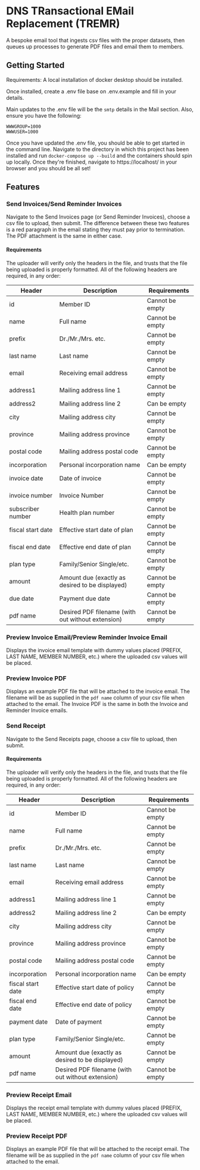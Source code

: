 # DNS TRansactional EMail Replacement (TREMR)

A bespoke email tool that ingests csv files with the proper datasets,
then queues up processes to generate PDF files and email them to members.

## Getting Started

Requirements: A local installation of docker desktop should be installed.

Once installed, create a .env file base on .env.example and fill in your details.

Main updates to the .env file will be the `smtp` details in the Mail section. Also, ensure you have the following:

```
WWWGROUP=1000
WWWUSER=1000
```

Once you have updated the .env file, you should be able to get started in the command line.
Navigate to the directory in which this project has been installed and run
`docker-compose up --build` and the containers should spin up locally. Once they're finished, navigate to https://localhost/ in your browser and you should be all set!

## Features

### Send Invoices/Send Reminder Invoices

Navigate to the Send Invoices page (or Send Reminder Invoices), choose
a csv file to upload, then submit. The difference between these two features
is a red paragraph in the email stating they must pay prior to termination.
The PDF attachment is the same in either case.

#### Requirements

The uploader will verify only the headers in the file, and trusts that the file
being uploaded is properly formatted. All of the following headers are required, in any order:

| Header            | Description                                       | Requirements    |
| ----------------- | ------------------------------------------------- | --------------- |
| id                | Member ID                                         | Cannot be empty |
| name              | Full name                                         | Cannot be empty |
| prefix            | Dr./Mr./Mrs. etc.                                 | Cannot be empty |
| last name         | Last name                                         | Cannot be empty |
| email             | Receiving email address                           | Cannot be empty |
| address1          | Mailing address line 1                            | Cannot be empty |
| address2          | Mailing address line 2                            | Can be empty    |
| city              | Mailing address city                              | Cannot be empty |
| province          | Mailing address province                          | Cannot be empty |
| postal code       | Mailing address postal code                       | Cannot be empty |
| incorporation     | Personal incorporation name                       | Can be empty    |
| invoice date      | Date of invoice                                   | Cannot be empty |
| invoice number    | Invoice Number                                    | Cannot be empty |
| subscriber number | Health plan number                                | Cannot be empty |
| fiscal start date | Effective start date of plan                      | Cannot be empty |
| fiscal end date   | Effective end date of plan                        | Cannot be empty |
| plan type         | Family/Senior Single/etc.                         | Cannot be empty |
| amount            | Amount due (exactly as desired to be displayed)   | Cannot be empty |
| due date          | Payment due date                                  | Cannot be empty |
| pdf name          | Desired PDF filename (with out without extension) | Cannot be empty |

### Preview Invoice Email/Preview Reminder Invoice Email

Displays the invoice email template with dummy values placed (PREFIX, LAST NAME,
MEMBER NUMBER, etc.) where the uploaded csv values will be placed.

### Preview Invoice PDF

Displays an example PDF file that will be attached to the invoice email. The
filename will be as supplied in the `pdf name` column of your csv file when attached
to the email. The Invoice PDF is the same in both the Invoice and Reminder Invoice emails.

### Send Receipt

Navigate to the Send Receipts page, choose a csv file to upload, then submit.

#### Requirements

The uploader will verify only the headers in the file, and trusts that the file
being uploaded is properly formatted. All of the following headers are required, in any order:

| Header            | Description                                       | Requirements    |
| ----------------- | ------------------------------------------------- | --------------- |
| id                | Member ID                                         | Cannot be empty |
| name              | Full name                                         | Cannot be empty |
| prefix            | Dr./Mr./Mrs. etc.                                 | Cannot be empty |
| last name         | Last name                                         | Cannot be empty |
| email             | Receiving email address                           | Cannot be empty |
| address1          | Mailing address line 1                            | Cannot be empty |
| address2          | Mailing address line 2                            | Can be empty    |
| city              | Mailing address city                              | Cannot be empty |
| province          | Mailing address province                          | Cannot be empty |
| postal code       | Mailing address postal code                       | Cannot be empty |
| incorporation     | Personal incorporation name                       | Can be empty    |
| fiscal start date | Effective start date of policy                    | Cannot be empty |
| fiscal end date   | Effective end date of policy                      | Cannot be empty |
| payment date      | Date of payment                                   | Cannot be empty |
| plan type         | Family/Senior Single/etc.                         | Cannot be empty |
| amount            | Amount due (exactly as desired to be displayed)   | Cannot be empty |
| pdf name          | Desired PDF filename (with out without extension) | Cannot be empty |

### Preview Receipt Email

Displays the receipt email template with dummy values placed (PREFIX, LAST NAME,
MEMBER NUMBER, etc.) where the uploaded csv values will be placed.

### Preview Receipt PDF

Displays an example PDF file that will be attached to the receipt email. The
filename will be as supplied in the `pdf name` column of your csv file when attached
to the email.
